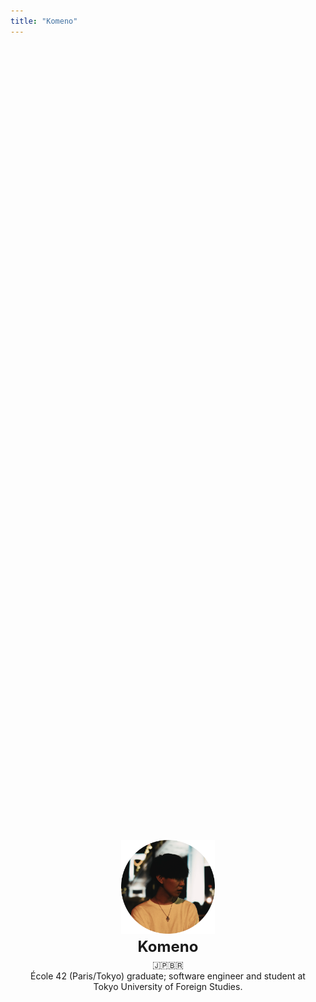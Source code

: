 ```yaml
---
title: "Komeno"
---
```


<style>
  .container {
    display: flex;
    flex-direction: column;
    align-items: center;
    margin: 0;
  }

  @media (min-width: 801px) {
    .container {
      justify-content: center;
      min-height: 70vh;
    }
  }

  @media (max-width: 800px) {
    .container {
      justify-content: space-evenly;
      min-height: 40vh;
      padding-top: 4vh;
      padding-bottom: 4vh;
    }
  }
</style>

<div class="container" style="display: flex; flex-direction: column; align-items: center; text-align: center;">
  <img src="media/index/icon.png" alt="icon" width="150" />
  <div style="font-size: 24px; font-weight: bold; margin-top: 6px;">
    Komeno
  </div>
  <p style="margin-top: 6px; max-width: 500px; padding: 0 15px;">
    🇯🇵🇧🇷<br>École 42 (Paris/Tokyo) graduate; software engineer and student at Tokyo University of Foreign Studies.
  </p>
</div>
